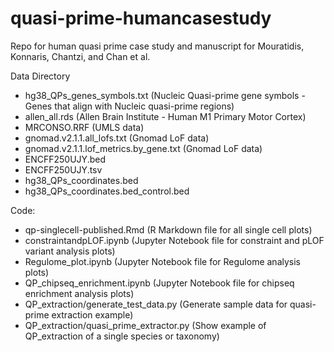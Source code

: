 # quasi-prime-humancasestudy
Repo for human quasi prime case study and manuscript for Mouratidis, Konnaris, Chantzi, and Chan et al. 

Data Directory
- hg38_QPs_genes_symbols.txt (Nucleic Quasi-prime gene symbols - Genes that align with Nucleic quasi-prime regions)
- allen_all.rds (Allen Brain Institute - Human M1 Primary Motor Cortex)
- MRCONSO.RRF (UMLS data)
- gnomad.v2.1.1.all_lofs.txt (Gnomad LoF data)
- gnomad.v2.1.1.lof_metrics.by_gene.txt (Gnomad LoF data)
- ENCFF250UJY.bed
- ENCFF250UJY.tsv
- hg38_QPs_coordinates.bed
- hg38_QPs_coordinates.bed_control.bed
  
Code:
- qp-singlecell-published.Rmd (R Markdown file for all single cell plots)
- constraintandpLOF.ipynb (Jupyter Notebook file for constraint and pLOF variant analysis plots)
- Regulome_plot.ipynb (Jupyter Notebook file for Regulome analysis plots)
- QP_chipseq_enrichment.ipynb (Jupyter Notebook file for chipseq enrichment analysis plots)
- QP_extraction/generate_test_data.py (Generate sample data for quasi-prime extraction example)
- QP_extraction/quasi_prime_extractor.py (Show example of QP_extraction of a single species or taxonomy)
